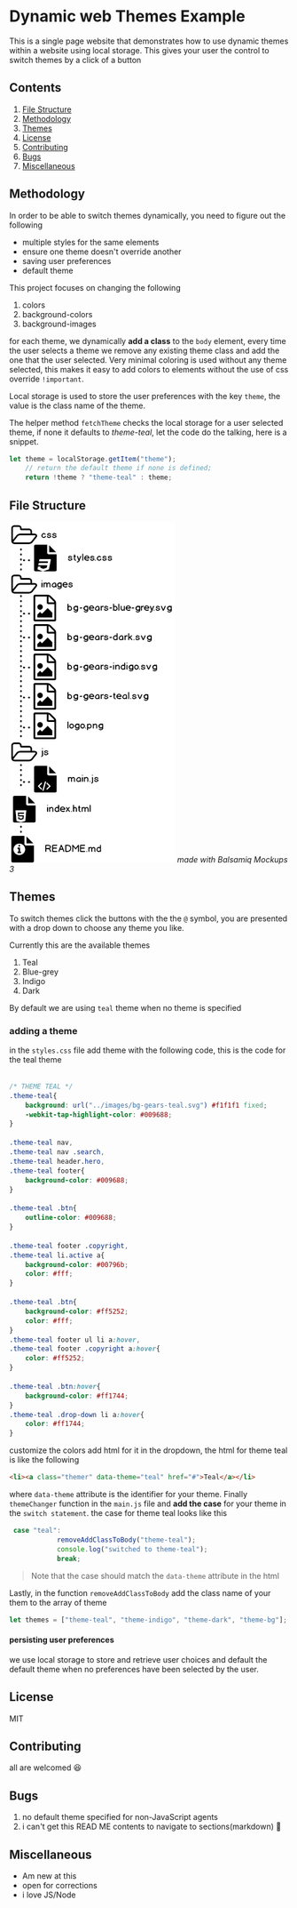 # Dynamic web Themes Example
This is a single page website that demonstrates how to use dynamic themes within a website using local storage.
This gives your user the control to switch themes by a click of a button

## Contents
1. [File Structure](#)
2. [Methodology](#)
3. [Themes](#)
4. [License](#)
5. [Contributing](#)
6. [Bugs]()
7.  [Miscellaneous](#)

## Methodology
In order to be able to switch themes dynamically,  you need to figure out the following
- multiple styles for the same elements
- ensure one theme doesn't override another
- saving user preferences
- default theme

This project focuses on changing the following
1. colors
2. background-colors
3. background-images

for each theme, we dynamically **add a class** to the `body` element, every time the user selects a theme we remove any existing theme class and add the one that the user selected. Very minimal coloring is used without any theme selected, this makes it easy to add colors to elements without the use of css override `!important`.

Local storage is used to store the user preferences with the key `theme`, the value is the class name of the theme.

The helper method `fetchTheme`  checks the local storage for a user selected theme, if none it defaults to _theme-teal_, let the code do the talking, here is a snippet.
```javascript
let theme = localStorage.getItem("theme");
    // return the default theme if none is defined;
    return !theme ? "theme-teal" : theme;
```
## File Structure
![file structure](images/fs.png)
_made with Balsamiq Mockups 3_
## Themes
To switch themes click the buttons with the the `@` symbol, you are presented with a drop down to choose any theme you like.

Currently this are the available themes
1. Teal
2. Blue-grey
3. Indigo
4. Dark

By default we are using `teal` theme when no theme is specified

### adding a theme
in the `styles.css` file add  theme with the following code, this is the code for the teal theme
```css

/* THEME TEAL */
.theme-teal{
    background: url("../images/bg-gears-teal.svg") #f1f1f1 fixed;
    -webkit-tap-highlight-color: #009688;
}

.theme-teal nav,
.theme-teal nav .search,
.theme-teal header.hero,
.theme-teal footer{
    background-color: #009688;
}

.theme-teal .btn{
    outline-color: #009688;
}

.theme-teal footer .copyright,
.theme-teal li.active a{
    background-color: #00796b;
    color: #fff;
}

.theme-teal .btn{
    background-color: #ff5252;
    color: #fff;
}
.theme-teal footer ul li a:hover,
.theme-teal footer .copyright a:hover{
    color: #ff5252;
}

.theme-teal .btn:hover{
    background-color: #ff1744;
}
.theme-teal .drop-down li a:hover{
    color: #ff1744;
}

```
customize the colors add html for it in the dropdown, the html for theme teal is like the following
```html
<li><a class="themer" data-theme="teal" href="#">Teal</a></li>
```
where `data-theme` attribute is the identifier for your theme.
Finally `themeChanger` function in the `main.js` file and **add the case** for your theme in the `switch statement`. the case for theme teal looks like this
```javascript
 case "teal":
            removeAddClassToBody("theme-teal");
            console.log("switched to theme-teal");
            break;
```
> Note that the case should match the `data-theme` attribute in the html

Lastly, in the function `removeAddClassToBody` add the class name of your them to the array of theme
```javascript
let themes = ["theme-teal", "theme-indigo", "theme-dark", "theme-bg"];
```
#### persisting user preferences
we use local storage to store and retrieve user choices and default the default theme when no preferences have been selected by the user.
## License
MIT
## Contributing
all are welcomed :laughing:
## Bugs
1. no default theme specified for non-JavaScript agents
2. i can't get this READ ME contents to navigate to sections(markdown) :pray: 
## Miscellaneous
- Am new at this
- open for corrections
- i love JS/Node
